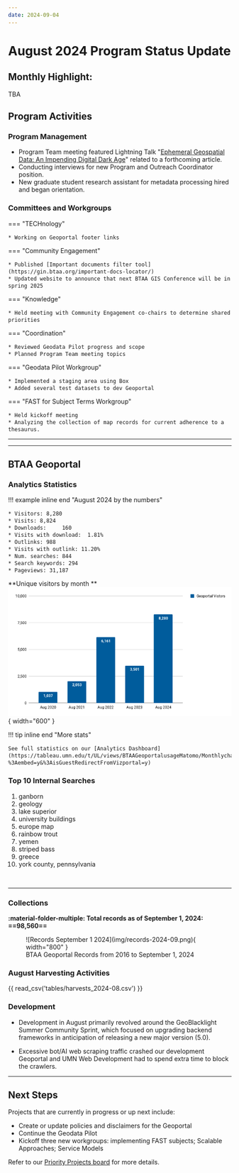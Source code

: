 ```yaml
---
date: 2024-09-04
---
```


# August 2024 Program Status Update

<!-- more -->

## Monthly Highlight: 

TBA

## Program Activities

### Program Management

* Program Team meeting featured Lightning Talk "[Ephemeral Geospatial Data: An Impending Digital Dark Age](https://gin.btaa.org/library/digital-dark-age/#/)" related to a forthcoming article.
* Conducting interviews for new Program and Outreach Coordinator position.
* New graduate student research assistant for metadata processing hired and began orientation.


### Committees and Workgroups

<div class="grid" markdown>

=== "TECHnology"

    * Working on Geoportal footer links


=== "Community Engagement"

    * Published [Important documents filter tool](https://gin.btaa.org/important-docs-locator/)
    * Updated website to announce that next BTAA GIS Conference will be in spring 2025   

=== "Knowledge"

    * Held meeting with Community Engagement co-chairs to determine shared priorities

=== "Coordination"

	* Reviewed Geodata Pilot progress and scope
	* Planned Program Team meeting topics

=== "Geodata Pilot Workgroup"

	* Implemented a staging area using Box
	* Added several test datasets to dev Geoportal

=== "FAST for Subject Terms Workgroup"

	* Held kickoff meeting
	* Analyzing the collection of map records for current adherence to a thesaurus.
	
</div>
<hr>


----

## BTAA Geoportal 

### Analytics Statistics

!!! example inline end "August 2024 by the numbers"

    * Visitors:	8,280
    * Visits: 8,824
    * Downloads:	 160
    * Visits with download:	 1.81%
    * Outlinks: 988
    * Visits with outlink: 11.20%
    * Num. searches: 844
    * Search keywords: 294
    * Pageviews: 31,187


**Unique visitors by month
**![](img/2024-08-monthly-users.png){ width="600" }

!!! tip inline end "More stats"

    See full statistics on our [Analytics Dashboard](https://tableau.umn.edu/t/UL/views/BTAAGeoportalusageMatomo/Monthlycharts?%3Aembed=y&%3AisGuestRedirectFromVizportal=y)

### Top 10 Internal Searches

1. ganborn
1. geology
1. lake superior
1. university buildings
1. europe map
1. rainbow trout
1. yemen
1. striped bass
1. greece
1. york county, pennsylvania

<br clear="left"/>

---

### Collections

**:material-folder-multiple: Total records as of September 1, 2024: ==98,560==**

<figure markdown="span">
  ![Records September 1 2024](img/records-2024-09.png){ width="800" }
  <figcaption>BTAA Geoportal Records from 2016 to 
September 1, 2024</figcaption>
</figure>


### August Harvesting Activities

{{ read_csv('tables/harvests_2024-08.csv') }}

### Development

* Development in August primarily revolved around the GeoBlacklight Summer Community Sprint, which focused on upgrading backend frameworks in anticipation of releasing a new major version (5.0).

* Excessive bot/AI web scraping traffic crashed our development Geoportal and UMN Web Development had to spend extra time to block the crawlers.

---

## Next Steps

Projects that are currently in progress or up next include:

* Create or update policies and disclaimers for the Geoportal
* Continue the Geodata Pilot
* Kickoff three new workgroups: implementing FAST subjects;  Scalable Approaches; Service Models

Refer to our [Priority Projects board](https://github.com/orgs/geobtaa/projects/22/views/5) for more details.

